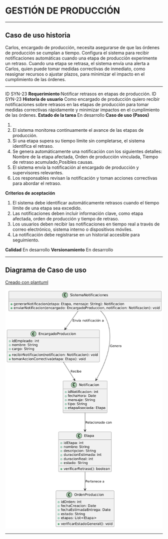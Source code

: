 # GESTIÓN DE PRODUCCIÓN

------

## Caso de uso historia 
Carlos, encargado de producción, necesita asegurarse de que las órdenes de producción se cumplan a tiempo. Configura el sistema para recibir notificaciones automáticas cuando una etapa de producción experimente un retraso. Cuando una etapa se retrasa, el sistema envía una alerta a Carlos, quien puede tomar medidas correctivas de inmediato, como reasignar recursos o ajustar plazos, para minimizar el impacto en el cumplimiento de las órdenes.

---

  <tr class="idtext principal">
    <td>ID SYN-23</td>
  </tr>
  <tr class="single text">
    <td><strong>Requerimiento</strong>:Notificar retrasos en etapas de producción. ID SYN-23</td>
  </tr>
  <tr class="single gray">
    <td><strong>Historia de usuario</strong></td>
  </tr>
  <tr class="single text">
    <td>Como encargado de producción quiero recibir notificaciones sobre retrasos en las etapas de producción para tomar medidas correctivas rápidamente y minimizar impactos en el cumplimiento de las órdenes.
</td>
  </tr>
  <tr class="duo">
    <th class="gray"><strong>Estado de la tarea</strong></th>
    <th>En desarrollo</th>
  </tr>
  <tr class="single gray">
    <td><strong>Caso de uso (Pasos)</strong></td>
  </tr>
  <tr class="single text">
    <td>
        <ol>
            <li>
             <li>El sistema monitorea continuamente el avance de las etapas de producción.</li>
            <li>Si una etapa supera su tiempo límite sin completarse, el sistema identifica el retraso.</li>
            <li>Se genera automáticamente una notificación con los siguientes detalles: Nombre de la etapa afectada, Orden de producción vinculada, Tiempo de retraso acumulado,Posibles causas.</li>
            <li>El sistema envía la notificación al encargado de producción y supervisores relevantes.</li>
            <li>Los responsables revisan la notificación y toman acciones correctivas para abordar el retraso.</li>
        </ol>
    </td>
  </tr>
  <tr class="single gray">
    <td><strong>Criterios de aceptación</strong></td>
  </tr>
  <tr class="single text">
    <td>
        <ol>
              <li>El sistema debe identificar automáticamente retrasos cuando el tiempo límite de una etapa sea excedido.</li>
              <li>Las notificaciones deben incluir información clave, como etapa afectada, orden de producción y tiempo de retraso.</li>
              <li>Los usuarios deben recibir las notificaciones en tiempo real a través de correo electrónico, sistema interno o dispositivos móviles.</li>
              <li>La notificación debe registrarse en un historial accesible para seguimiento.</li>
            </ol>
 <tr class="duo">
    <th class="gray"><strong>Calidad</strong></th>
    <th>En desarrollo</th>
  </tr>
  <tr class="duo">
    <th class="gray"><strong>Versionamiento</strong></th>
    <th>En desarrollo</th>
  </tr>
</table>


---
## Diagrama de Caso de uso
[Creado con plantuml](https://plantuml.com/es/)

![Image title](./assets/images/syn-25.png)

---